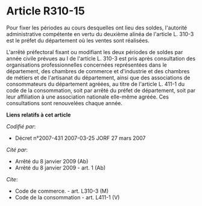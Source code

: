 # Article R310-15

Pour fixer les périodes au cours desquelles ont lieu des soldes, l'autorité administrative compétente en vertu du deuxième
alinéa de l'article L. 310-3 est le préfet du département où les ventes sont réalisées.

L'arrêté préfectoral fixant ou modifiant les deux périodes de soldes par année civile prévues au I de l'article L. 310-3 est
pris après consultation des organisations professionnelles concernées représentées dans le département, des chambres de
commerce et d'industrie et des chambres de métiers et de l'artisanat du département, ainsi que des associations de
consommateurs du département agréées, au titre de l'article L. 411-1 du code de la consommation, soit par arrêté du préfet de
département, soit par leur affiliation à une association nationale elle-même agréée. Ces consultations sont renouvelées
chaque année.

**Liens relatifs à cet article**

_Codifié par_:

  - Décret n°2007-431 2007-03-25 JORF 27 mars 2007

_Cité par_:

  - Arrêté du 8 janvier 2009 (Ab)
  - Arrêté du 8 janvier 2009 - art. 1 (Ab)

_Cite_:

  - Code de commerce. - art. L310-3 (M)
  - Code de la consommation - art. L411-1 (V)
